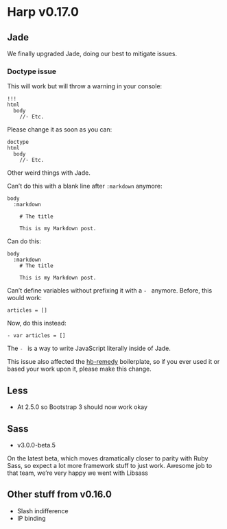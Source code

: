 # Harp v0.17.0

## Jade

We finally upgraded Jade, doing our best to mitigate issues.

### Doctype issue

This will work but will throw a warning in your console:

```jade
!!!
html
  body
    //- Etc.
```

Please change it as soon as you can:

```jade
doctype
html
  body
    //- Etc.
```

Other weird things with Jade.

Can’t do this with a blank line after `:markdown` anymore:

```jade
body
  :markdown

    # The title

    This is my Markdown post.
```

Can do this:

```jade
body
  :markdown
    # The title

    This is my Markdown post.
```

Can’t define variables without prefixing it with a `- ` anymore. Before, this would work:

```jade
articles = []
```

Now, do this instead:

```jade
- var articles = []
```

The `- ` is a way to write JavaScript literally inside of Jade.

This issue also affected the [hb-remedy](#) boilerplate, so if you ever used it or based your work upon it, please make this change.

## Less

- At 2.5.0 so Bootstrap 3 should now work okay

## Sass

- v3.0.0-beta.5

On the latest beta, which moves dramatically closer to parity with Ruby Sass, so expect a lot more framework stuff to just work. Awesome job to that team, we’re very happy we went with Libsass

## Other stuff from v0.16.0

- Slash indifference
- IP binding
